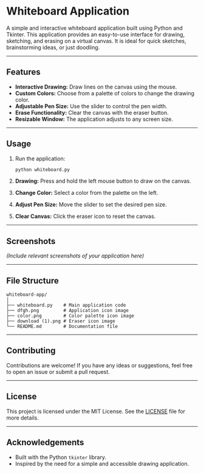 # Whiteboard Application

A simple and interactive whiteboard application built using Python and Tkinter. This application provides an easy-to-use interface for drawing, sketching, and erasing on a virtual canvas. It is ideal for quick sketches, brainstorming ideas, or just doodling.

---

## Features

- **Interactive Drawing:** Draw lines on the canvas using the mouse.
- **Custom Colors:** Choose from a palette of colors to change the drawing color.
- **Adjustable Pen Size:** Use the slider to control the pen width.
- **Erase Functionality:** Clear the canvas with the eraser button.
- **Resizable Window:** The application adjusts to any screen size.

---

## Usage

1. Run the application:

   ```bash
   python whiteboard.py
   ```

2. **Drawing:** Press and hold the left mouse button to draw on the canvas.
3. **Change Color:** Select a color from the palette on the left.
4. **Adjust Pen Size:** Move the slider to set the desired pen size.
5. **Clear Canvas:** Click the eraser icon to reset the canvas.

---

## Screenshots

*(Include relevant screenshots of your application here)*

---

## File Structure

```
whiteboard-app/
│
├── whiteboard.py    # Main application code
├── dfgh.png         # Application icon image
├── color.png        # Color palette icon image
├── download (1).png # Eraser icon image
└── README.md        # Documentation file
```

---

## Contributing

Contributions are welcome! If you have any ideas or suggestions, feel free to open an issue or submit a pull request.

---

## License

This project is licensed under the MIT License. See the [LICENSE](LICENSE) file for more details.

---

## Acknowledgements

- Built with the Python `tkinter` library.
- Inspired by the need for a simple and accessible drawing application.

